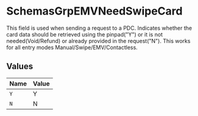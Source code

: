 # SchemasGrpEMVNeedSwipeCard

This field is used when sending a request to a PDC. Indicates whether the card data should be retrieved using the pinpad("Y") or it is not needed(Void/Refund) or already provided in the request("N"). This works for all entry modes Manual/Swipe/EMV/Contactless.



## Values

| Name  | Value |
| ----- | ----- |
| `Y`   | Y     |
| `N`   | N     |